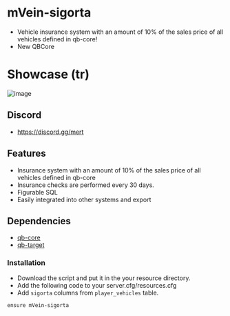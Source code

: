# mVein-sigorta
- Vehicle insurance system with an amount of 10% of the sales price of all vehicles defined in qb-core!
- New QBCore

# Showcase (tr)
![image](https://github.com/mertvein/mVein-sigorta/assets/79944577/1401b717-73fe-4845-adfd-6e6decada7eb)

## Discord
- https://discord.gg/mert

## Features
- Insurance system with an amount of 10% of the sales price of all vehicles defined in qb-core
- Insurance checks are performed every 30 days.
- Figurable SQL
- Easily integrated into other systems and export

## Dependencies
- [qb-core](https://github.com/qbcore-framework/qb-core)
- [qb-target](https://github.com/qbcore-framework/qb-target)

### Installation
- Download the script and put it in the your resource directory.
- Add the following code to your server.cfg/resources.cfg
- Add `sigorta` columns from `player_vehicles` table.
```
ensure mVein-sigorta
```
